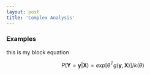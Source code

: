 ```yaml
---
layout: post
title: 'Complex Analysis'
---
```


### Examples


this is my block equation

$$
P(\mathbf{Y} = \mathbf{y}|\mathbf{X}) = exp[{\theta } ^{T} g(\mathbf{y},\mathbf{X})]/k(\theta )
$$


